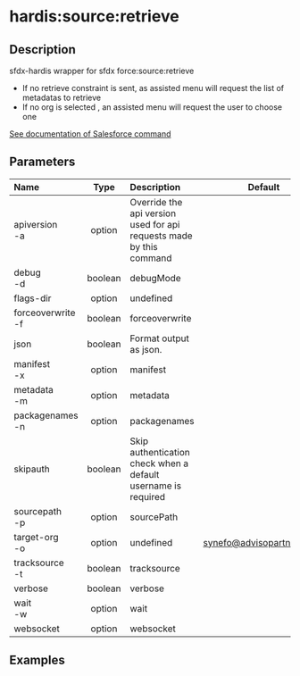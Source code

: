 <!-- This file has been generated with command 'sf hardis:doc:plugin:generate'. Please do not update it manually or it may be overwritten -->
# hardis:source:retrieve

## Description

sfdx-hardis wrapper for sfdx force:source:retrieve

- If no retrieve constraint is sent, as assisted menu will request the list of metadatas to retrieve
- If no org is selected , an assisted menu will request the user to choose one

[See documentation of Salesforce command](https://developer.salesforce.com/docs/atlas.en-us.sfdx_cli_reference.meta/sfdx_cli_reference/cli_reference_force_source.htm#cli_reference_force_source_retrieve)


## Parameters

|Name|Type|Description|Default|Required|Options|
|:---|:--:|:----------|:-----:|:------:|:-----:|
|apiversion<br/>-a|option|Override the api version used for api requests made by this command||||
|debug<br/>-d|boolean|debugMode||||
|flags-dir|option|undefined||||
|forceoverwrite<br/>-f|boolean|forceoverwrite||||
|json|boolean|Format output as json.||||
|manifest<br/>-x|option|manifest||||
|metadata<br/>-m|option|metadata||||
|packagenames<br/>-n|option|packagenames||||
|skipauth|boolean|Skip authentication check when a default username is required||||
|sourcepath<br/>-p|option|sourcePath||||
|target-org<br/>-o|option|undefined|synefo@advisopartners.com|||
|tracksource<br/>-t|boolean|tracksource||||
|verbose|boolean|verbose||||
|wait<br/>-w|option|wait||||
|websocket|option|websocket||||

## Examples


